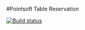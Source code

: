 #Pointsoft Table Reservation

[![Build status](https://pointsoft.visualstudio.com/defaultcollection/PsReservationPortal/_apis/build/status/PsReservationPortal-ASP.NET)](https://pointsoft.visualstudio.com/defaultcollection/PsReservationPortal/_build/latest?definitionId=9)

